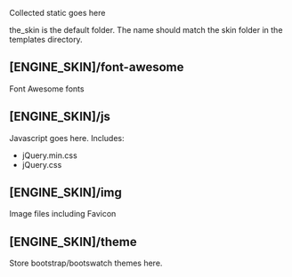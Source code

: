 Collected static goes here

the_skin is the  default folder. The name should match the skin folder in 
the templates directory.

## \[ENGINE_SKIN\]/font-awesome

Font Awesome fonts

## \[ENGINE_SKIN\]/js

Javascript goes here. Includes: 

- jQuery.min.css
- jQuery.css

## \[ENGINE_SKIN\]/img

Image files including Favicon

## \[ENGINE_SKIN\]/theme

Store bootstrap/bootswatch themes here.

